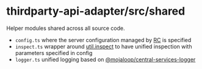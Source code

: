 # thirdparty-api-adapter/src/shared

Helper modules shared across all source code.

- `config.ts` where the server configuration managed by [RC](https://github.com/dominictarr/rc#readme) is specified
- `inspect.ts` wrapper around [util.inspect](https://nodejs.org/api/util.html#util_util_inspect_object_options) to have unified inspection with parameters specified in config
- `logger.ts` unified logging based on [@mojaloop/central-services-logger](https://github.com/mojaloop/central-services-logger)